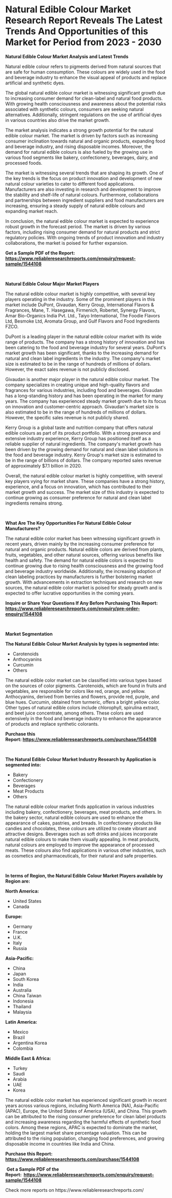 <p><h1>Natural Edible Colour Market Research Report Reveals The Latest Trends And Opportunities of this Market for Period from 2023 - 2030</h1></p><p><strong>Natural Edible Colour Market Analysis and Latest Trends</strong></p>
<p><p>Natural edible colour refers to pigments derived from natural sources that are safe for human consumption. These colours are widely used in the food and beverage industry to enhance the visual appeal of products and replace artificial and synthetic dyes.</p><p>The global natural edible colour market is witnessing significant growth due to increasing consumer demand for clean-label and natural food products. With growing health consciousness and awareness about the potential risks associated with synthetic colours, consumers are seeking natural alternatives. Additionally, stringent regulations on the use of artificial dyes in various countries also drive the market growth.</p><p>The market analysis indicates a strong growth potential for the natural edible colour market. The market is driven by factors such as increasing consumer inclination towards natural and organic products, expanding food and beverage industry, and rising disposable incomes. Moreover, the demand for natural edible colours is also fueled by the growing use in various food segments like bakery, confectionery, beverages, dairy, and processed foods.</p><p>The market is witnessing several trends that are shaping its growth. One of the key trends is the focus on product innovation and development of new natural colour varieties to cater to different food applications. Manufacturers are also investing in research and development to improve the stability and shelf-life of natural colours. Furthermore, collaborations and partnerships between ingredient suppliers and food manufacturers are increasing, ensuring a steady supply of natural edible colours and expanding market reach.</p><p>In conclusion, the natural edible colour market is expected to experience robust growth in the forecast period. The market is driven by various factors, including rising consumer demand for natural products and strict regulatory policies. With ongoing trends of product innovation and industry collaborations, the market is poised for further expansion.</p></p>
<p><strong>Get a Sample PDF of the Report:&nbsp; <a href="https://www.reliableresearchreports.com/enquiry/request-sample/1544108">https://www.reliableresearchreports.com/enquiry/request-sample/1544108</a></strong></p>
<p>&nbsp;</p>
<p><strong>Natural Edible Colour Major Market Players</strong></p>
<p><p>The natural edible colour market is highly competitive, with several key players operating in the industry. Some of the prominent players in this market include DuPont, Givaudan, Kerry Group, International Flavors & Fragrances, Mane, T. Hasegawa, Firmenich, Robertet, Synergy Flavors, Amar Bio-Organics India Pvt. Ltd., Taiyo International, The Foodie Flavors Ltd, Besmoke Ltd, Aromata Group, and Gulf Flavors and Food Ingredients FZCO.</p><p>DuPont is a leading player in the natural edible colour market with its wide range of products. The company has a strong history of innovation and has been catering to the food and beverage industry for several years. DuPont's market growth has been significant, thanks to the increasing demand for natural and clean label ingredients in the industry. The company's market size is estimated to be in the range of hundreds of millions of dollars. However, the exact sales revenue is not publicly disclosed.</p><p>Givaudan is another major player in the natural edible colour market. The company specializes in creating unique and high-quality flavors and fragrances for various industries, including food and beverages. Givaudan has a long-standing history and has been operating in the market for many years. The company has experienced steady market growth due to its focus on innovation and customer-centric approach. Givaudan's market size is also estimated to be in the range of hundreds of millions of dollars. However, the specific sales revenue is not publicly shared.</p><p>Kerry Group is a global taste and nutrition company that offers natural edible colours as part of its product portfolio. With a strong presence and extensive industry experience, Kerry Group has positioned itself as a reliable supplier of natural ingredients. The company's market growth has been driven by the growing demand for natural and clean label solutions in the food and beverage industry. Kerry Group's market size is estimated to be in the range of billions of dollars. The company reported sales revenue of approximately $7.1 billion in 2020.</p><p>Overall, the natural edible colour market is highly competitive, with several key players vying for market share. These companies have a strong history, experience, and a focus on innovation, which has contributed to their market growth and success. The market size of this industry is expected to continue growing as consumer preference for natural and clean label ingredients remains strong.</p></p>
<p>&nbsp;</p>
<p><strong>What Are The Key Opportunities For Natural Edible Colour Manufacturers?</strong></p>
<p><p>The natural edible color market has been witnessing significant growth in recent years, driven mainly by the increasing consumer preference for natural and organic products. Natural edible colors are derived from plants, fruits, vegetables, and other natural sources, offering various benefits like health and safety. The demand for natural edible colors is expected to continue growing due to rising health consciousness and the growing food and beverage industry worldwide. Additionally, the increasing adoption of clean labeling practices by manufacturers is further bolstering market growth. With advancements in extraction techniques and research on new sources, the natural edible color market is poised for steady growth and is expected to offer lucrative opportunities in the coming years.</p></p>
<p><strong>Inquire or Share Your Questions If Any Before Purchasing This Report: <a href="https://www.reliableresearchreports.com/enquiry/pre-order-enquiry/1544108">https://www.reliableresearchreports.com/enquiry/pre-order-enquiry/1544108</a></strong></p>
<p>&nbsp;</p>
<p><strong>Market Segmentation</strong></p>
<p><strong>The Natural Edible Colour Market Analysis by types is segmented into:</strong></p>
<p><ul><li>Carotenoids</li><li>Anthocyanins</li><li>Curcumin</li><li>Others</li></ul></p>
<p><p>The natural edible color market can be classified into various types based on the sources of color pigments. Carotenoids, which are found in fruits and vegetables, are responsible for colors like red, orange, and yellow. Anthocyanins, derived from berries and flowers, provide red, purple, and blue hues. Curcumin, obtained from turmeric, offers a bright yellow color. Other types of natural edible colors include chlorophyll, spirulina extract, and beet juice concentrate, among others. These colors are used extensively in the food and beverage industry to enhance the appearance of products and replace synthetic colorants.</p></p>
<p><strong>Purchase this Report:&nbsp;<a href="https://www.reliableresearchreports.com/purchase/1544108">https://www.reliableresearchreports.com/purchase/1544108</a></strong></p>
<p>&nbsp;</p>
<p><strong>The Natural Edible Colour Market Industry Research by Application is segmented into:</strong></p>
<p><ul><li>Bakery</li><li>Confectionery</li><li>Beverages</li><li>Meat Products</li><li>Others</li></ul></p>
<p><p>The natural edible colour market finds application in various industries including bakery, confectionery, beverages, meat products, and others. In the bakery sector, natural edible colours are used to enhance the appearance of cakes, pastries, and breads. In confectionery products like candies and chocolates, these colours are utilized to create vibrant and attractive designs. Beverages such as soft drinks and juices incorporate natural edible colours to make them visually appealing. In meat products, natural colours are employed to improve the appearance of processed meats. These colours also find applications in various other industries, such as cosmetics and pharmaceuticals, for their natural and safe properties.</p></p>
<p>&nbsp;</p>
<p><strong>In terms of Region, the Natural Edible Colour Market Players available by Region are:</strong></p>
<p>
    <p> <strong> North America: </strong>
        <ul>
            <li>United States</li>
            <li>Canada</li>
        </ul>
        </p> 
    <p> <strong> Europe: </strong>
        <ul>
            <li>Germany</li>
            <li>France</li>
            <li>U.K.</li>
            <li>Italy</li>
            <li>Russia</li>
        </ul>
        </p> 
    <p> <strong> Asia-Pacific: </strong>
        <ul>
            <li>China</li>
            <li>Japan</li>
            <li>South Korea</li>
            <li>India</li>
            <li>Australia</li>
            <li>China Taiwan</li>
            <li>Indonesia</li>
            <li>Thailand</li>
            <li>Malaysia</li>
        </ul>
        </p> 
    <p> <strong> Latin America: </strong>
        <ul>
            <li>Mexico</li>
            <li>Brazil</li>
            <li>Argentina Korea</li>
            <li>Colombia</li>
        </ul>
        </p> 
    <p> <strong> Middle East & Africa: </strong>
        <ul>
            <li>Turkey</li>
            <li>Saudi</li>
            <li>Arabia</li>
            <li>UAE</li>
            <li>Korea</li>
        </ul>
    </p>
    </p>
<p><p>The natural edible color market has experienced significant growth in recent years across various regions, including North America (NA), Asia-Pacific (APAC), Europe, the United States of America (USA), and China. This growth can be attributed to the rising consumer preference for clean label products and increasing awareness regarding the harmful effects of synthetic food colors. Among these regions, APAC is expected to dominate the market, holding the largest market share percentage valuation. This can be attributed to the rising population, changing food preferences, and growing disposable income in countries like India and China.</p></p>
<p><strong>Purchase this Report: <a href="https://www.reliableresearchreports.com/purchase/1544108">https://www.reliableresearchreports.com/purchase/1544108</a></strong></p>
<p>&nbsp;<strong>Get a Sample PDF of the Report:&nbsp;&nbsp;<a href="https://www.reliableresearchreports.com/enquiry/request-sample/1544108">https://www.reliableresearchreports.com/enquiry/request-sample/1544108</a></strong></p>
<p><strong></strong></p>
<p>Check more reports on https://www.reliableresearchreports.com/</p>